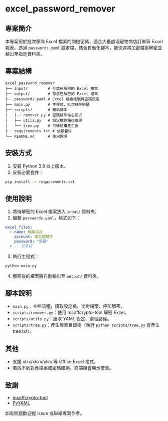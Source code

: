 # excel_password_remover

## 專案簡介

本專案用於批次移除 Excel 檔案的開啟密碼，適合大量處理寵物商店訂單等 Excel 報表。透過 `passwords.yaml` 設定檔，結合自動化腳本，能快速將加密檔案解密並輸出至指定資料夾。

## 專案結構

```
excel_password_remover
├── input/         # 存放待解密的 Excel 檔案
├── output/        # 存放已解密的 Excel 檔案
├── passwords.yaml # Excel 檔案帳號與密碼設定
├── main.py        # 主程式，批次移除密碼
├── scripts/       # 輔助腳本
│   ├── remover.py # 密碼移除核心函式
│   ├── utils.py   # 設定檔與路徑處理
│   └── tree.py    # 目錄結構產生器
├── requirements.txt # 依賴套件
└── README.md      # 使用說明
```

## 安裝方式

1. 安裝 Python 3.8 以上版本。
2. 安裝必要套件：

```bash
pip install -r requirements.txt
```

## 使用說明

1. 將待解密的 Excel 檔案放入 `input/` 資料夾。
2. 編輯 `passwords.yaml`，格式如下：

```yaml
excel_files:
  - name: 檔案描述
    account: 檔名關鍵字
    password: "密碼"
  # ...可多組
```

3. 執行主程式：

```bash
python main.py
```

4. 解密後的檔案將自動輸出至 `output/` 資料夾。

## 腳本說明

- `main.py`：主控流程，讀取設定檔、比對檔案、呼叫解密。
- `scripts/remover.py`：使用 msoffcrypto-tool 解密 Excel。
- `scripts/utils.py`：讀取 YAML 設定、處理路徑。
- `scripts/tree.py`：產生專案目錄樹（執行 `python scripts/tree.py` 會產生 tree.txt）。

## 其他

- 支援 xlsx/xlsm/xlsb 等 Office Excel 格式。
- 若找不到對應檔案或密碼錯誤，終端機會顯示警告。

## 致謝

- [msoffcrypto-tool](https://github.com/nolze/msoffcrypto-tool)
- [PyYAML](https://pyyaml.org/)

如有問題歡迎提 issue 或聯絡專案作者。


